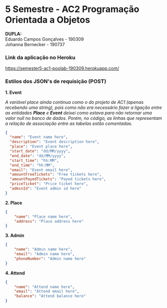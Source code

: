 # 5 Semestre - AC2 Programação Orientada a Objetos
**DUPLA:**  
Eduardo Campos Gonçalves - 190309  
Johanna Bernecker - 190737

### Link da aplicação no Heroku  
https://semester5-ac1-poolab-190309.herokuapp.com/
### Estilos dos JSON's de requisição (POST)
  
**1. Event**  
  
*A variável place ainda continua como o do projeto de AC1 (apenas recebendo uma string), pois como não era necessário fazer a ligação entre as entidades **Place** e **Event** deixei
como estava para não retornar uma valor null no banco de dados. Porém, no código, as linhas que representam a relação de associação entre as tabelas estão comentadas.*  
```json  
{  
  "name": "Event name here",  
  "description": "Event description here",  
  "place": "Event place here",  
  "start_date": "dd/MM/yyyy",  
  "end_date": "dd/MM/yyyy",  
  "start_time": "hh:MM",  
  "end_time": "hh:MM",  
  "email": "Event email here",  
  "amountFreeTickets": "Free tickets here",  
  "amountPayedTickets": "Payed tickets here",  
  "priceTicket": "Price ticket here",  
  "adminId": "Event admin id here"  
}  
```
**2. Place**  
```json
{  
    "name": "Place name here",  
    "address": "Place address here"  
}  
```
**3. Admin**  
```json
{
    "name": "Admin name here",
    "email": "Admin name here",
    "phoneNumber": "Admin name here"
}
```
**4. Attend**  
```json
{  
    "name": "Attend name here",  
    "email": "Attend email here",  
    "balance": "Attend balance here"  
}  
```
